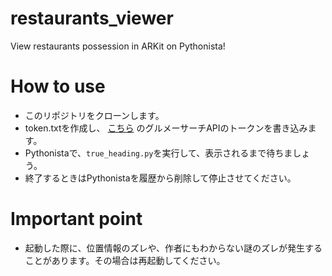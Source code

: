 # restaurants_viewer
View restaurants possession in ARKit on Pythonista!

# How to use
- このリポジトリをクローンします。
- token.txtを作成し、 [こちら](http://webservice.recruit.co.jp/hotpepper/reference.html) のグルメーサーチAPIのトークンを書き込みます。
- Pythonistaで、`true_heading.py`を実行して、表示されるまで待ちましょう。
- 終了するときはPythonistaを履歴から削除して停止させてください。

# Important point
- 起動した際に、位置情報のズレや、作者にもわからない謎のズレが発生することがあります。その場合は再起動してください。
